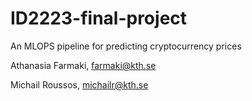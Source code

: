 # ID2223-final-project
An MLOPS pipeline for predicting cryptocurrency prices

Athanasia Farmaki, farmaki@kth.se

Michail Roussos, michailr@kth.se
